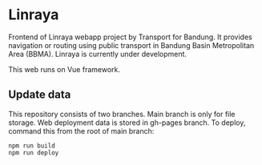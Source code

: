 # Linraya
Frontend of Linraya webapp project by Transport for Bandung. It provides navigation or routing using public transport in Bandung Basin Metropolitan Area (BBMA). Linraya is currently under development.

This web runs on Vue framework.

## Update data
This repository consists of two branches. Main branch is only for file storage. Web deployment data is stored in gh-pages branch. To deploy, command this from the root of main branch:

```
npm run build
npm run deploy
```
